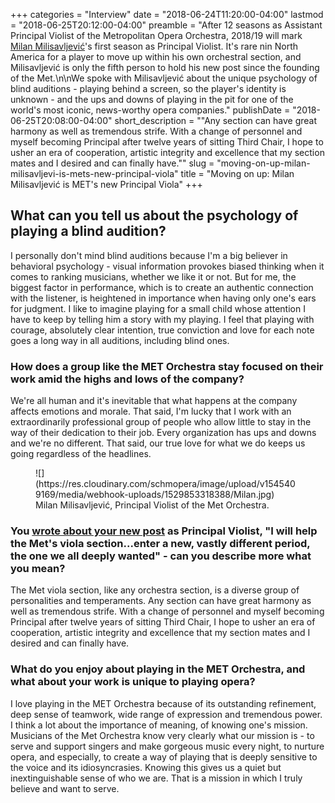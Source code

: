 +++
categories = "Interview"
date = "2018-06-24T11:20:00-04:00"
lastmod = "2018-06-25T20:12:00-04:00"
preamble = "After 12 seasons as Assistant Principal Violist of the Metropolitan Opera Orchestra, 2018/19 will mark [Milan Milisavljević](http://milanmilisavljevic.com/news-articles/milan-wins-the-position-of-principal-violist-of-the-metropolitan-opera-orchestra/)'s first season as Principal Violist. It's rare nin North America for a player to move up within his own orchestral section, and Milisavljević is only the fifth person to hold his new post since the founding of the Met.\n\nWe spoke with Milisavljević about the unique psychology of blind auditions - playing behind a screen, so the player's identity is unknown - and the ups and downs of playing in the pit for one of the world's most iconic, news-worthy opera companies."
publishDate = "2018-06-25T20:08:00-04:00"
short_description = "\"Any section can have great harmony as well as tremendous strife. With a change of personnel and myself becoming Principal after twelve years of sitting Third Chair, I hope to usher an era of cooperation, artistic integrity and excellence that my section mates and I desired and can finally have.\""
slug = "moving-on-up-milan-milisavljevi-is-mets-new-principal-viola"
title = "Moving on up: Milan Milisavljević is MET&#039;s new Principal Viola"
+++

## What can you tell us about the psychology of playing a blind audition?

I personally don't mind blind auditions because I'm a big believer in behavioral psychology - visual information provokes biased thinking when it comes to ranking musicians, whether we like it or not. But for me, the biggest factor in performance, which is to create an authentic connection with the listener, is heightened in importance when having only one's ears for judgment. I like to imagine playing for a small child whose attention I have to keep by telling him a story with my playing. I feel that playing with courage, absolutely clear intention, true conviction and love for each note goes a long way in all auditions, including blind ones. 

### How does a group like the MET Orchestra stay focused on their work amid the highs and lows of the company?

We're all human and it's inevitable that what happens at the company affects emotions and morale. That said, I'm lucky that I work with an extraordinarily professional group of people who allow little to stay in the way of their dedication to their job. Every organization has ups and downs and we're no different. That said, our true love for what we do keeps us going regardless of the headlines.

<figure data-type="image">
![](https://res.cloudinary.com/schmopera/image/upload/v1545409169/media/webhook-uploads/1529853318388/Milan.jpg)
<figcaption>Milan Milisavljević, Principal Violist of the Met Orchestra.</figcaption>
</figure>

### You [wrote about your new post](http://milanmilisavljevic.com/news-articles/milan-wins-the-position-of-principal-violist-of-the-metropolitan-opera-orchestra/) as Principal Violist, "I will help the Met's viola section...enter a new, vastly different period, the one we all deeply wanted" - can you describe more what you mean?

The Met viola section, like any orchestra section, is a diverse group of personalities and temperaments. Any section can have great harmony as well as tremendous strife. With a change of personnel and myself becoming Principal after twelve years of sitting Third Chair, I hope to usher an era of cooperation, artistic integrity and excellence that my section mates and I desired and can finally have. 

### What do you enjoy about playing in the MET Orchestra, and what about your work is unique to playing opera?

I love playing in the MET Orchestra because of its outstanding refinement, deep sense of teamwork, wide range of expression and tremendous power. I think a lot about the importance of meaning, of knowing one's mission. Musicians of the Met Orchestra know very clearly what our mission is - to serve and support singers and make gorgeous music every night, to nurture opera, and especially, to create a way of playing that is deeply sensitive to the voice and its idiosyncrasies. Knowing this gives us a quiet but inextinguishable sense of who we are. That is a mission in which I truly believe and want to serve.
